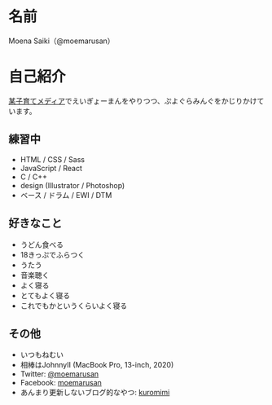 # 名前
Moena Saiki（@moemarusan）

# 自己紹介
[某子育てメディア](https://conobie.jp)でえいぎょーまんをやりつつ、ぷよぐらみんぐをかじりかけています。  

## 練習中
 * HTML / CSS / Sass
 * JavaScript / React
 * C / C++
 * design (Illustrator / Photoshop)
 * ベース / ドラム / EWI / DTM

## 好きなこと
 * うどん食べる
 * 18きっぷでふらつく
 * うたう
 * 音楽聴く
 * よく寝る
 * とてもよく寝る
 * これでもかというくらいよく寝る

## その他
 * いつもねむい
 * 相棒はJohnnyⅡ (MacBook Pro, 13-inch, 2020)
 * Twitter: [@moemarusan](https://twitter.com/moemarusan)
 * Facebook: [moemarusan](https://www.facebook.com/moemarusan)
 * あんまり更新しないブログ的なやつ: [kuromimi](https://kuromimi.moemarusan.com)